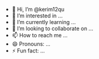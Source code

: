 - 👋 Hi, I’m @kerim12qu
- 👀 I’m interested in ...
- 🌱 I’m currently learning ...
- 💞️ I’m looking to collaborate on ...
- 📫 How to reach me ...
- 😄 Pronouns: ...
- ⚡ Fun fact: ...

<!---
kerim12qu/kerim12qu is a ✨ special ✨ repository because its `README.md` (this file) appears on your GitHub profile.
You can click the Preview link to take a look at your changes.
--->
